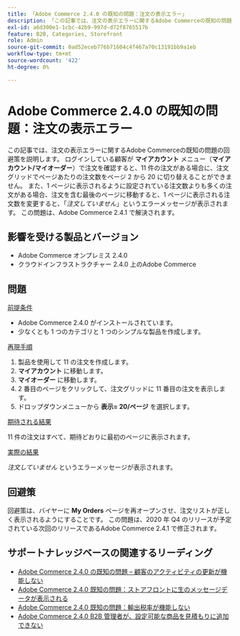 ```yaml
---
title: 「Adobe Commerce 2.4.0 の既知の問題：注文の表示エラー」
description: 「この記事では、注文の表示エラーに関するAdobe Commerceの既知の問題の回避策を説明します。 ログインしている顧客が**マイアカウント**メニュー（**マイアカウント &gt; マイオーダー**）で注文を確認すると、11 件の注文がある場合に、注文グリッドでページあたりの注文数をページ 2 から 20 に切り替えることができません。 また、1 ページに表示されるように設定されている注文数よりも多くの注文がある場合、注文を含む最後のページに移動すると、1 ページに表示される注文数を変更すると、「注文していません」というエラーメッセージが表示されます。 この問題はAdobe Commerce 2.4.1 で解決されます。'
exl-id: a6d300e1-1cbc-42b9-997d-d72f8765517b
feature: B2B, Categories, Storefront
role: Admin
source-git-commit: 0ad52eceb776b71604c4f467a70c13191bb9a1eb
workflow-type: tm+mt
source-wordcount: '422'
ht-degree: 0%

---
```


# Adobe Commerce 2.4.0 の既知の問題：注文の表示エラー

この記事では、注文の表示エラーに関するAdobe Commerceの既知の問題の回避策を説明します。 ログインしている顧客が **マイアカウント** メニュー（**マイアカウント/マイオーダー**）で注文を確認すると、11 件の注文がある場合に、注文グリッドでページあたりの注文数をページ 2 から 20 に切り替えることができません。 また、1 ページに表示されるように設定されている注文数よりも多くの注文がある場合、注文を含む最後のページに移動すると、1 ページに表示される注文数を変更すると、「*注文していません*」というエラーメッセージが表示されます。 この問題は、Adobe Commerce 2.4.1 で解決されます。

## 影響を受ける製品とバージョン

* Adobe Commerce オンプレミス 2.4.0
* クラウドインフラストラクチャー 2.4.0 上のAdobe Commerce

## 問題

<u> 前提条件 </u>

* Adobe Commerce 2.4.0 がインストールされています。
* 少なくとも 1 つのカテゴリと 1 つのシンプルな製品を作成します。

<u> 再現手順 </u>

1. 製品を使用して 11 の注文を作成します。
1. **マイアカウント** に移動します。
1. **マイオーダー** に移動します。
1. 2 番目のページをクリックして、注文グリッドに 11 番目の注文を表示します。
1. ドロップダウンメニューから **表示= 20/ページ** を選択します。

<u> 期待される結果 </u>

11 件の注文はすべて、期待どおりに最初のページに表示されます。

<u> 実際の結果 </u>

*注文していません* というエラーメッセージが表示されます。

## 回避策

回避策は、バイヤーに **My Orders** ページを再オープンさせ、注文リストが正しく表示されるようにすることです。 この問題は、2020 年 Q4 のリリースが予定されている次回のリリースであるAdobe Commerce 2.4.1 で修正されます。

## サポートナレッジベースの関連するリーディング

* [Adobe Commerce 2.4.0 の既知の問題 – 顧客のアクティビティの更新が機能しない](/help/troubleshooting/miscellaneous/magento-2-4-0-refresh-on-customer-activities-does-not-work.md)
* [Adobe Commerce 2.4.0 既知の問題：ストアフロントに生のメッセージデータが表示される](/help/troubleshooting/storefront/magento-2-4-0-issue-storefront-raw-message-data-display.md)
* [Adobe Commerce 2.4.0 既知の問題：輸出税率が機能しない](/help/troubleshooting/miscellaneous/magento-2-4-0-known-issue-export-tax-rates-does-not-work.md)
* [Adobe Commerce 2.4.0 B2B 管理者が、設定可能な商品を見積もりに追加できない](/help/troubleshooting/miscellaneous/magento-2-4-0-b2b-admin-can-t-add-configurable-product-to-quote.md)
